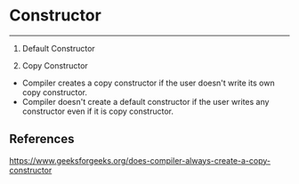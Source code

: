 # Constructor

---

1. Default Constructor

2. Copy Constructor

- Compiler creates a copy constructor if the user doesn't write its own copy constructor.
- Compiler doesn't create a default constructor if the user writes any constructor even if it is copy constructor.

## References

<https://www.geeksforgeeks.org/does-compiler-always-create-a-copy-constructor>
